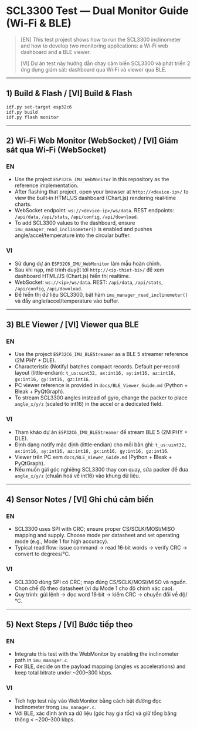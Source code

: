 # SCL3300 Test — Dual Monitor Guide (Wi‑Fi & BLE)

> [EN] This test project shows how to run the SCL3300 inclinometer and how to develop two monitoring applications: a Wi‑Fi web dashboard and a BLE viewer.
>
> [VI] Dự án test này hướng dẫn chạy cảm biến SCL3300 và phát triển 2 ứng dụng giám sát: dashboard qua Wi‑Fi và viewer qua BLE.

---

## 1) Build & Flash / [VI] Build & Flash

```
idf.py set-target esp32c6
idf.py build
idf.py flash monitor
```

---

## 2) Wi‑Fi Web Monitor (WebSocket) / [VI] Giám sát qua Wi‑Fi (WebSocket)

### EN
- Use the project `ESP32C6_IMU_WebMonitor` in this repository as the reference implementation.
- After flashing that project, open your browser at `http://<device-ip>/` to view the built‑in HTML/JS dashboard (Chart.js) rendering real‑time charts.
- WebSocket endpoint: `ws://<device-ip>/ws/data`. REST endpoints: `/api/data`, `/api/stats`, `/api/config`, `/api/download`.
- To add SCL3300 values to the dashboard, ensure `imu_manager_read_inclinometer()` is enabled and pushes angle/accel/temperature into the circular buffer.

### VI
- Sử dụng dự án `ESP32C6_IMU_WebMonitor` làm mẫu hoàn chỉnh.
- Sau khi nạp, mở trình duyệt tới `http://<ip-thiet-bi>/` để xem dashboard HTML/JS (Chart.js) hiển thị realtime.
- WebSocket: `ws://<ip>/ws/data`. REST: `/api/data`, `/api/stats`, `/api/config`, `/api/download`.
- Để hiển thị dữ liệu SCL3300, bật hàm `imu_manager_read_inclinometer()` và đẩy angle/accel/temperature vào buffer.

---

## 3) BLE Viewer / [VI] Viewer qua BLE

### EN
- Use the project `ESP32C6_IMU_BLEStreamer` as a BLE 5 streamer reference (2M PHY + DLE).
- Characteristic (Notify) batches compact records. Default per‑record layout (little‑endian): `t_us:uint32, ax:int16, ay:int16, az:int16, gx:int16, gy:int16, gz:int16`.
- PC viewer reference is provided in `docs/BLE_Viewer_Guide.md` (Python + Bleak + PyQtGraph).
- To stream SCL3300 angles instead of gyro, change the packer to place `angle_x/y/z` (scaled to int16) in the accel or a dedicated field.

### VI
- Tham khảo dự án `ESP32C6_IMU_BLEStreamer` để stream BLE 5 (2M PHY + DLE).
- Định dạng notify mặc định (little‑endian) cho mỗi bản ghi: `t_us:uint32, ax:int16, ay:int16, az:int16, gx:int16, gy:int16, gz:int16`.
- Viewer trên PC xem `docs/BLE_Viewer_Guide.md` (Python + Bleak + PyQtGraph).
- Nếu muốn gửi góc nghiêng SCL3300 thay con quay, sửa packer để đưa `angle_x/y/z` (chuẩn hoá về int16) vào khung dữ liệu.

---

## 4) Sensor Notes / [VI] Ghi chú cảm biến

### EN
- SCL3300 uses SPI with CRC; ensure proper CS/SCLK/MOSI/MISO mapping and supply. Choose mode per datasheet and set operating mode (e.g., Mode 1 for high accuracy).
- Typical read flow: issue command → read 16‑bit words → verify CRC → convert to degrees/°C.

### VI
- SCL3300 dùng SPI có CRC; map đúng CS/SCLK/MOSI/MISO và nguồn. Chọn chế độ theo datasheet (ví dụ Mode 1 cho độ chính xác cao).
- Quy trình: gửi lệnh → đọc word 16‑bit → kiểm CRC → chuyển đổi về độ/°C.

---

## 5) Next Steps / [VI] Bước tiếp theo

### EN
- Integrate this test with the WebMonitor by enabling the inclinometer path in `imu_manager.c`.
- For BLE, decide on the payload mapping (angles vs accelerations) and keep total bitrate under ~200–300 kbps.

### VI
- Tích hợp test này vào WebMonitor bằng cách bật đường đọc inclinometer trong `imu_manager.c`.
- Với BLE, xác định ánh xạ dữ liệu (góc hay gia tốc) và giữ tổng băng thông < ~200–300 kbps.
